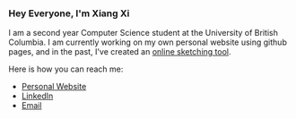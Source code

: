 
### **Hey Everyone, I'm Xiang Xi**

I am a second year Computer Science student at the University of British Columbia. I am currently working on my own personal website using github pages, and in the past, I've created an [online sketching tool](https://github.com/xiangxichen11/PaintApp).

Here is how you can reach me:

- [Personal Website](https://xiangxichen11.github.io/)
- [LinkedIn](https://www.linkedin.com/in/xiangxichen/)
- [Email](xiangxi.chen.ca@gmail.com)

